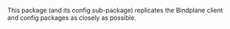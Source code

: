 This package (and its config sub-package) replicates the Bindplane client and config
packages as closely as possible.
